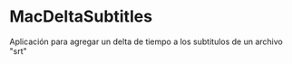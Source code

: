# MacDeltaSubtitles
Aplicación para agregar un delta de tiempo a los subtitulos de un archivo "srt"
